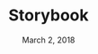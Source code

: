 ---
date: March 2, 2018
title: Storybook
link: https://storybook.js.org/
image: images/tools/storybook.jpg
description: Storybook is the UI development environment You'll love to use. You can use it with any kind of React or Vue or Angular project.
tags:
- development
- documentation

# ================================
# TOOLS CATEGORIES AVAILABLE
# ================================
# - design
# - development
# - documentation
# - frameworks
# - sketch
#   type: Plugin
#   type: Sketch File
# ================================
---